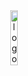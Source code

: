 <header>

  <div align="center">
    <img src="https://i.imgur.com/yon51FX.png" alt="logo" height="15%">
  </div>
  
</header>
